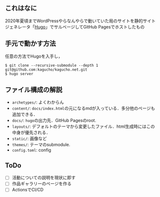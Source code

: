 ## これはなに
2020年夏頃までWordPressやらなんやらで動いていた局のサイトを静的サイトジェネレータ「[Hugo](https://gohugo.io/)」でサルベージしてGitHub Pagesでホストしたもの

## 手元で動かす方法
任意の方法でHugoを入手し，

```
$ git clone --recursive-submodule --depth 1 git@github.com:kagucho/kagucho.net.git
$ hugo server
```

## ファイル構成の解説
- `archetypes/`: よくわからん
- `content/`: `docs/index.html`の元になるmdが入っている．多分他のページも追加できる．
- `docs/`: `hugo`の出力先．GitHub Pagesのroot.
- `layouts/`: デフォルトのテーマから変更したファイル．html生成時にはこの中身が優先される．
- `static/`: 画像など
- `themes/`: テーマのsubmodule.
- `config.toml`: config

## ToDo
- [ ] 活動についての説明を現状に即す
- [ ] 作品ギャラリーのページを作る
- [ ] ActionsでCI/CD
